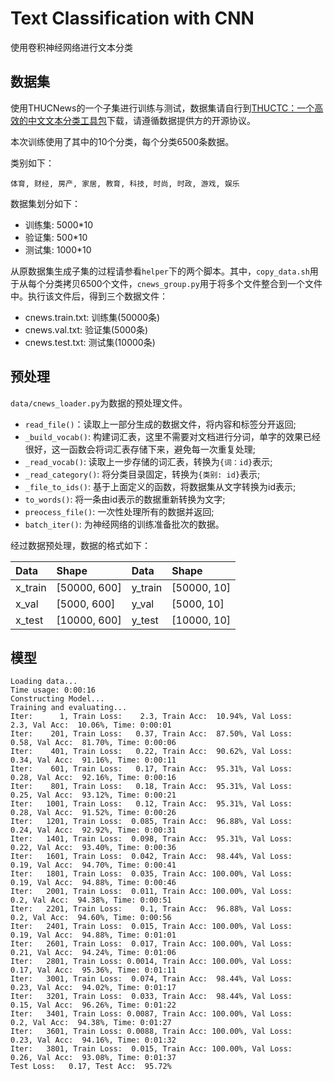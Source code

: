# Text Classification with CNN

使用卷积神经网络进行文本分类

## 数据集

使用THUCNews的一个子集进行训练与测试，数据集请自行到[THUCTC：一个高效的中文文本分类工具包](http://thuctc.thunlp.org/)下载，请遵循数据提供方的开源协议。

本次训练使用了其中的10个分类，每个分类6500条数据。

类别如下：

```
体育, 财经, 房产, 家居, 教育, 科技, 时尚, 时政, 游戏, 娱乐
```

数据集划分如下：

- 训练集: 5000*10
- 验证集: 500*10
- 测试集: 1000*10

从原数据集生成子集的过程请参看`helper`下的两个脚本。其中，`copy_data.sh`用于从每个分类拷贝6500个文件，`cnews_group.py`用于将多个文件整合到一个文件中。执行该文件后，得到三个数据文件：

- cnews.train.txt: 训练集(50000条)
- cnews.val.txt: 验证集(5000条)
- cnews.test.txt: 测试集(10000条)

## 预处理

`data/cnews_loader.py`为数据的预处理文件。

- `read_file()`：读取上一部分生成的数据文件，将内容和标签分开返回;
- `_build_vocab()`: 构建词汇表，这里不需要对文档进行分词，单字的效果已经很好，这一函数会将词汇表存储下来，避免每一次重复处理;
- `_read_vocab()`: 读取上一步存储的词汇表，转换为`{词：id}`表示;
- `_read_category()`: 将分类目录固定，转换为`{类别: id}`表示;
- `_file_to_ids()`: 基于上面定义的函数，将数据集从文字转换为id表示;
- `to_words()`: 将一条由id表示的数据重新转换为文字;
- `preocess_file()`: 一次性处理所有的数据并返回;
- `batch_iter()`: 为神经网络的训练准备批次的数据。

经过数据预处理，数据的格式如下：

| Data | Shape | Data | Shape |
| :---------- | :---------- | :---------- | :---------- |
| x_train | [50000, 600] | y_train | [50000, 10] |
| x_val | [5000, 600] | y_val | [5000, 10] |
| x_test | [10000, 600] | y_test | [10000, 10] |

## 模型


```
Loading data...
Time usage: 0:00:16
Constructing Model...
Training and evaluating...
Iter:      1, Train Loss:    2.3, Train Acc:  10.94%, Val Loss:    2.3, Val Acc:  10.06%, Time: 0:00:01
Iter:    201, Train Loss:   0.37, Train Acc:  87.50%, Val Loss:   0.58, Val Acc:  81.70%, Time: 0:00:06
Iter:    401, Train Loss:   0.22, Train Acc:  90.62%, Val Loss:   0.34, Val Acc:  91.16%, Time: 0:00:11
Iter:    601, Train Loss:   0.17, Train Acc:  95.31%, Val Loss:   0.28, Val Acc:  92.16%, Time: 0:00:16
Iter:    801, Train Loss:   0.18, Train Acc:  95.31%, Val Loss:   0.25, Val Acc:  93.12%, Time: 0:00:21
Iter:   1001, Train Loss:   0.12, Train Acc:  95.31%, Val Loss:   0.28, Val Acc:  91.52%, Time: 0:00:26
Iter:   1201, Train Loss:  0.085, Train Acc:  96.88%, Val Loss:   0.24, Val Acc:  92.92%, Time: 0:00:31
Iter:   1401, Train Loss:  0.098, Train Acc:  95.31%, Val Loss:   0.22, Val Acc:  93.40%, Time: 0:00:36
Iter:   1601, Train Loss:  0.042, Train Acc:  98.44%, Val Loss:   0.19, Val Acc:  94.70%, Time: 0:00:41
Iter:   1801, Train Loss:  0.035, Train Acc: 100.00%, Val Loss:   0.19, Val Acc:  94.88%, Time: 0:00:46
Iter:   2001, Train Loss:  0.011, Train Acc: 100.00%, Val Loss:    0.2, Val Acc:  94.38%, Time: 0:00:51
Iter:   2201, Train Loss:    0.1, Train Acc:  96.88%, Val Loss:    0.2, Val Acc:  94.60%, Time: 0:00:56
Iter:   2401, Train Loss:  0.015, Train Acc: 100.00%, Val Loss:   0.19, Val Acc:  94.88%, Time: 0:01:01
Iter:   2601, Train Loss:  0.017, Train Acc: 100.00%, Val Loss:   0.21, Val Acc:  94.24%, Time: 0:01:06
Iter:   2801, Train Loss: 0.0014, Train Acc: 100.00%, Val Loss:   0.17, Val Acc:  95.36%, Time: 0:01:11
Iter:   3001, Train Loss:  0.074, Train Acc:  98.44%, Val Loss:   0.23, Val Acc:  94.02%, Time: 0:01:17
Iter:   3201, Train Loss:  0.033, Train Acc:  98.44%, Val Loss:   0.15, Val Acc:  96.26%, Time: 0:01:22
Iter:   3401, Train Loss: 0.0087, Train Acc: 100.00%, Val Loss:    0.2, Val Acc:  94.38%, Time: 0:01:27
Iter:   3601, Train Loss: 0.0088, Train Acc: 100.00%, Val Loss:   0.23, Val Acc:  94.16%, Time: 0:01:32
Iter:   3801, Train Loss:  0.015, Train Acc: 100.00%, Val Loss:   0.26, Val Acc:  93.08%, Time: 0:01:37
Test Loss:   0.17, Test Acc:  95.72%
```
